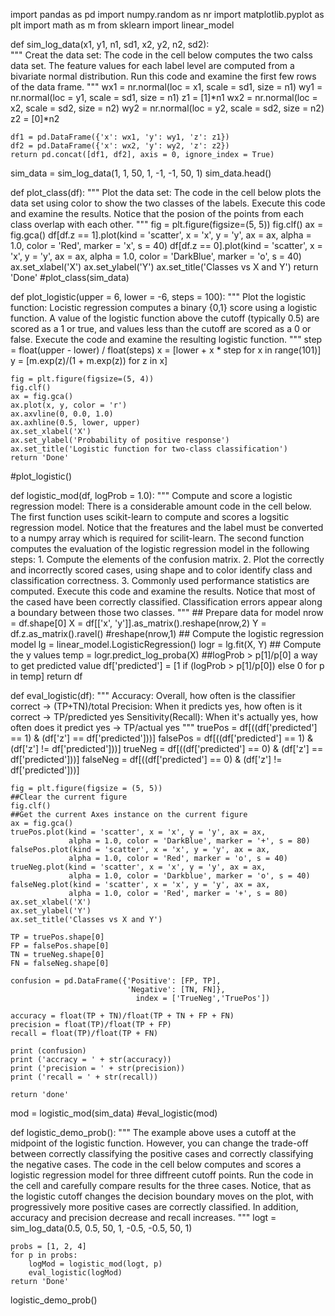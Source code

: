 import pandas as pd
import numpy.random as nr
import matplotlib.pyplot as plt
import math as m
from sklearn import linear_model

def sim_log_data(x1, y1, n1, sd1, x2, y2, n2, sd2):  
    """
    Creat the data set:
    The code in the cell below computes the two calss data set. The feature
    values for each label level are computed from a bivariate normal 
    distribution. Run this code and examine the first few rows of the data
    frame.
    """
    wx1 = nr.normal(loc = x1, scale = sd1, size = n1)
    wy1 = nr.normal(loc = y1, scale = sd1, size = n1)
    z1 = [1]*n1
    wx2 = nr.normal(loc = x2, scale = sd2, size = n2)
    wy2 = nr.normal(loc = y2, scale = sd2, size = n2)
    z2 = [0]*n2
    
    df1 = pd.DataFrame({'x': wx1, 'y': wy1, 'z': z1})
    df2 = pd.DataFrame({'x': wx2, 'y': wy2, 'z': z2})
    return pd.concat([df1, df2], axis = 0, ignore_index = True)
sim_data = sim_log_data(1, 1, 50, 1, -1, -1, 50, 1)
sim_data.head()


def plot_class(df):
    """
    Plot the data set:
    The code in the cell below plots the data set using color to show the two
    classes of the labels. Execute this code and examine the results. Notice 
    that the posion of the points from each class overlap with each other.
    """
    fig = plt.figure(figsize=(5, 5))
    fig.clf()
    ax = fig.gca()
    df[df.z == 1].plot(kind = 'scatter', x = 'x', y = 'y', ax = ax,
      alpha = 1.0, color = 'Red', marker = 'x', s = 40)
    df[df.z == 0].plot(kind = 'scatter', x = 'x', y = 'y', ax = ax,
      alpha = 1.0, color = 'DarkBlue', marker = 'o', s = 40)
    ax.set_xlabel('X')
    ax.set_ylabel('Y')
    ax.set_title('Classes vs X and Y')
    return 'Done'
#plot_class(sim_data)

def plot_logistic(upper = 6, lower = -6, steps = 100):
    """
    Plot the logistic function:
    Locistic regression computes a binary {0,1} score using a logistic
    function. A value of the logistic function above the cutoff (typically 0.5)
    are scored as a 1 or true, and values less than the cutoff are scored as
    a 0 or false. Execute the code and examine the resulting logistic function.
    """
    step = float(upper - lower) / float(steps)
    x = [lower + x * step for x in range(101)]
    y = [m.exp(z)/(1 + m.exp(z)) for z in x]
    
    fig = plt.figure(figsize=(5, 4))
    fig.clf()
    ax = fig.gca()
    ax.plot(x, y, color = 'r')
    ax.axvline(0, 0.0, 1.0)
    ax.axhline(0.5, lower, upper)
    ax.set_xlabel('X')
    ax.set_ylabel('Probability of positive response')
    ax.set_title('Logistic function for two-class classification')
    return 'Done'
#plot_logistic()

def logistic_mod(df, logProb = 1.0):
    """
    Compute and score a logistic regression model:
    There is a considerable amount code in the cell below. 
    The first function uses scikit-learn to compute and scores a logsitic 
    regression model. Notice that the freatures and the label must be converted 
    to a numpy array which is required for scilit-learn.
    The second function computes the evaluation of the logistic regression 
    model in the following steps:
        1. Compute the elements of the confusion matrix.
        2. Plot the correctly and incorrectly scored cases, using shape and 
        to color identify class and classification correctness.
        3. Commonly used performance statistics are computed.
    Execute this code and examine the results. Notice that most of the cased 
    have been correctly classified. Classification errors appear along a 
    boundary between those two classes.
    """
    ## Prepare data for model
    nrow = df.shape[0]
    X = df[['x', 'y']].as_matrix().reshape(nrow,2)
    Y = df.z.as_matrix().ravel() #reshape(nrow,1)
    ## Compute the logistic regression model
    lg = linear_model.LogisticRegression()
    logr = lg.fit(X, Y)
    ## Compute the y values
    temp = logr.predict_log_proba(X)
    ##logProb > p[1]/p[0] a way to get predicted value
    df['predicted'] = [1 if (logProb > p[1]/p[0]) else 0 for p in temp]
    return df

def eval_logistic(df):
    """
    Accuracy: Overall, how often is the classifier correct -> (TP+TN)/total
    Precision: When it predicts yes, how often is it correct 
    -> TP/predicted yes
    Sensitivity(Recall): When it's actually yes, how often does it predict yes
    -> TP/actual yes
    """
    truePos = df[((df['predicted'] == 1) & (df['z'] == df['predicted']))]
    falsePos = df[((df['predicted'] == 1) & (df['z'] != df['predicted']))]
    trueNeg = df[((df['predicted'] == 0) & (df['z'] == df['predicted']))]
    falseNeg = df[((df['predicted'] == 0) & (df['z'] != df['predicted']))]
    
    fig = plt.figure(figsize = (5, 5))
    ##Clear the current figure
    fig.clf()
    ##Get the current Axes instance on the current figure
    ax = fig.gca()
    truePos.plot(kind = 'scatter', x = 'x', y = 'y', ax = ax,
                 alpha = 1.0, color = 'DarkBlue', marker = '+', s = 80)
    falsePos.plot(kind = 'scatter', x = 'x', y = 'y', ax = ax,
                 alpha = 1.0, color = 'Red', marker = 'o', s = 40)
    trueNeg.plot(kind = 'scatter', x = 'x', y = 'y', ax = ax,
                 alpha = 1.0, color = 'Darkblue', marker = 'o', s = 40)
    falseNeg.plot(kind = 'scatter', x = 'x', y = 'y', ax = ax,
                 alpha = 1.0, color = 'Red', marker = '+', s = 80)
    ax.set_xlabel('X')
    ax.set_ylabel('Y')
    ax.set_title('Classes vs X and Y')
    
    TP = truePos.shape[0]
    FP = falsePos.shape[0]
    TN = trueNeg.shape[0]
    FN = falseNeg.shape[0]
    
    confusion = pd.DataFrame({'Positive': [FP, TP],
                              'Negative': [TN, FN]}, 
                                index = ['TrueNeg','TruePos'])
    
    accuracy = float(TP + TN)/float(TP + TN + FP + FN)
    precision = float(TP)/float(TP + FP)
    recall = float(TP)/float(TP + FN)
    
    print (confusion)
    print ('accracy = ' + str(accuracy))
    print ('precision = ' + str(precision))
    print ('recall = ' + str(recall))
    
    return 'done'
mod = logistic_mod(sim_data)
#eval_logistic(mod)

def logistic_demo_prob():
    """
    The example above uses a cutoff at the midpoint of the logistic function. 
    However, you can change the trade-off between correctly classifying the 
    positive cases and correctly classifying the negative cases. The code 
    in the cell below computes and scores a logistic regression model for
    three diffreent cutoff points.
    Run the code in the cell and carefully compare results for the three cases.
    Notice, that as the logistic cutoff changes the decision boundary moves
    on the plot, with progressively more positive cases are correctly 
    classified. In addition, accuracy and precision decrease and recall 
    increases.
    """
    logt = sim_log_data(0.5, 0.5, 50, 1, -0.5, -0.5, 50, 1)
    
    probs = [1, 2, 4]
    for p in probs:
        logMod = logistic_mod(logt, p)
        eval_logistic(logMod)
    return 'Done'
logistic_demo_prob()
